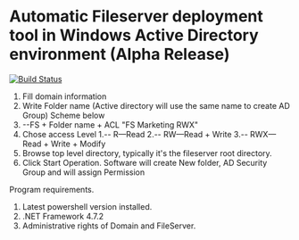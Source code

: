 # **Automatic Fileserver deployment tool  in Windows Active Directory environment** (Alpha Release) 

[![Build Status](https://jomardyan.visualstudio.com/SwiftFileServerGithub/_apis/build/status/jomardyan.Swift-FileServer?branchName=master)](https://jomardyan.visualstudio.com/SwiftFileServerGithub/_build/latest?definitionId=4&branchName=master)

1. Fill domain information
2. Write Folder name (Active directory will use the same name to create AD Group) Scheme below
  1. --FS + Folder name + ACL &quot;FS Marketing RWX&quot;
3. Chose access Level
  1.-- R—Read
  2.-- RW—Read + Write
  3.-- RWX— Read + Write + Modify
4. Browse top level directory, typically it&#39;s the fileserver root directory.
5. Click Start Operation. Software will create New folder, AD Security Group and will assign Permission

Program requirements. 
1. Latest powershell version installed. 
2. .NET Framework 4.7.2
3. Administrative rights of Domain and FileServer. 
